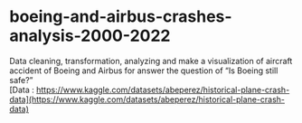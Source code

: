 # boeing-and-airbus-crashes-analysis-2000-2022
Data cleaning, transformation, analyzing and make a visualization of aircraft accident of Boeing and Airbus for answer the question of “Is Boeing still safe?”  
[Data : https://www.kaggle.com/datasets/abeperez/historical-plane-crash-data](https://www.kaggle.com/datasets/abeperez/historical-plane-crash-data)
